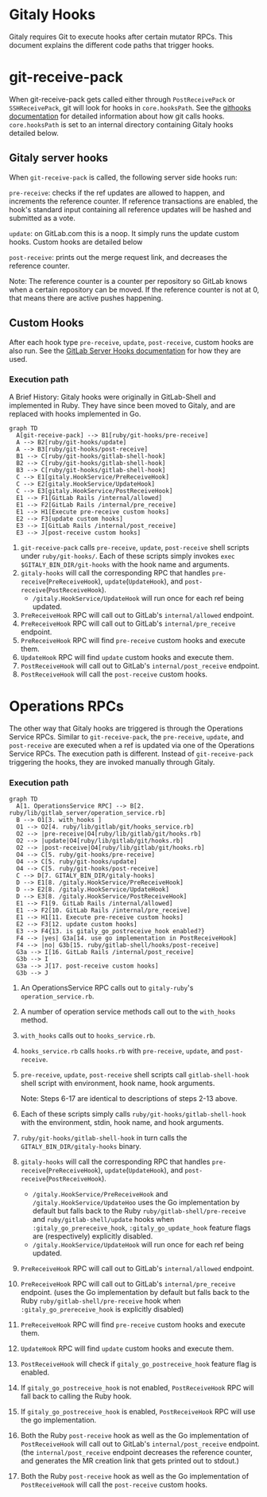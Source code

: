 # Gitaly Hooks

Gitaly requires Git to execute hooks after certain mutator RPCs. This document
explains the different code paths that trigger hooks.

# git-receive-pack

When git-receive-pack gets called either through `PostReceivePack` or `SSHReceivePack`, git will look for hooks in `core.hooksPath`. See the [githooks documentation](https://git-scm.com/docs/githooks)
for detailed information about how git calls hooks. `core.hooksPath` is set to an internal directory containing Gitaly hooks detailed below.

## Gitaly server hooks

When `git-receive-pack` is called, the following server side hooks run:

`pre-receive`: checks if the ref updates are allowed to happen, and increments the reference counter.
If reference transactions are enabled, the hook's standard input containing all reference updates will be hashed and submitted as a vote.

`update`: on GitLab.com this is a noop. It simply runs the update custom hooks. Custom hooks are detailed below

`post-receive`: prints out the merge request link, and decreases the reference counter.

Note: The reference counter is a counter per repository so GitLab knows when a certain repository can be moved. If the reference
counter is not at 0, that means there are active pushes happening.

## Custom Hooks

After each hook type `pre-receive`, `update`, `post-receive`, custom hooks are also run.
See the [GitLab Server Hooks documentation](https://docs.gitlab.com/ee/administration/server_hooks.html) for how they are used.

### Execution path

A Brief History: Gitaly hooks were originally in GitLab-Shell and implemented in Ruby. They have since been moved to Gitaly, and are replaced
with hooks implemented in Go.

```mermaid
graph TD
  A[git-receive-pack] --> B1[ruby/git-hooks/pre-receive]
  A --> B2[ruby/git-hooks/update]
  A --> B3[ruby/git-hooks/post-receive]
  B1 --> C[ruby/git-hooks/gitlab-shell-hook]
  B2 --> C[ruby/git-hooks/gitlab-shell-hook]
  B3 --> C[ruby/git-hooks/gitlab-shell-hook]
  C --> E1[gitaly.HookService/PreReceiveHook]
  C --> E2[gitaly.HookService/UpdateHook]
  C --> E3[gitaly.HookService/PostReceiveHook]
  E1 --> F1[GitLab Rails /internal/allowed]
  E1 --> F2[GitLab Rails /internal/pre_receive]
  E1 --> H1[Execute pre-receive custom hooks]
  E2 --> F3[update custom hooks]
  E3 --> I[GitLab Rails /internal/post_receive]
  E3 --> J[post-receive custom hooks]
```

1. `git-receive-pack` calls `pre-receive`, `update`, `post-receive` shell scripts under `ruby/git-hooks/`. Each of these scripts simply invokes `exec $GITALY_BIN_DIR/git-hooks` with the hook name and arguments.
1. `gitaly-hooks` will call the corresponding RPC that handles `pre-receive`(`PreReceiveHook`), `update`(`UpdateHook`), and `post-receive`(`PostReceiveHook`).
    - `/gitaly.HookService/UpdateHook` will run once for each ref being updated.
1. `PreReceiveHook` RPC will call out to GitLab's `internal/allowed` endpoint.
1. `PreReceiveHook` RPC will call out to GitLab's `internal/pre_receive` endpoint.
1. `PreReceiveHook` RPC will find `pre-receive` custom hooks and execute them.
1. `UpdateHook` RPC will find `update` custom hooks and execute them.
1. `PostReceiveHook` will call out to GitLab's `internal/post_receive` endpoint.
1. `PostReceiveHook` will call the `post-receive` custom hooks.

# Operations RPCs

The other way that Gitaly hooks are triggered is through the Operations Service RPCs. Similar to `git-receive-pack`, the `pre-receive`, `update`, and `post-receive` are executed when a ref is updated via
one of the Operations Service RPCs. The execution path is different. Instead of `git-receive-pack` triggering the hooks, they are invoked manually
through Gitaly.

### Execution path

```mermaid
graph TD
  A[1. OperationsService RPC] --> B[2. ruby/lib/gitlab_server/operation_service.rb]
  B --> O1[3. with_hooks ]
  O1 --> O2[4. ruby/lib/gitlab/git/hooks_service.rb]
  O2 --> |pre-receive|O4[ruby/lib/gitlab/git/hooks.rb]
  O2 --> |update|O4[ruby/lib/gitlab/git/hooks.rb]
  O2 --> |post-receive|O4[ruby/lib/gitlab/git/hooks.rb]
  O4 --> C[5. ruby/git-hooks/pre-receive]
  O4 --> C[5. ruby/git-hooks/update]
  O4 --> C[5. ruby/git-hooks/post-receive]
  C --> D[7. GITALY_BIN_DIR/gitaly-hooks]
  D --> E1[8. /gitaly.HookService/PreReceiveHook]
  D --> E2[8. /gitaly.HookService/UpdateHook]
  D --> E3[8. /gitaly.HookService/PostReceiveHook]
  E1 --> F1[9. GitLab Rails /internal/allowed]
  E1 --> F2[10. GitLab Rails /internal/pre_receive]
  E1 --> H1[11. Execute pre-receive custom hooks]
  E2 --> F3[12. update custom hooks]
  E3 --> F4{13. is gitaly_go_postreceive_hook enabled?}
  F4 --> |yes| G3a[14. use go implementation in PostReceiveHook]
  F4 --> |no| G3b[15. ruby/gitlab-shell/hooks/post-receive]
  G3a --> I[16. GitLab Rails /internal/post_receive]
  G3b --> I
  G3a --> J[17. post-receive custom hooks]
  G3b --> J
```

1. An OperationsService RPC calls out to `gitaly-ruby`'s `operation_service.rb`.
1. A number of operation service methods call out to the `with_hooks` method.
1. `with_hooks` calls out to `hooks_service.rb`.
1. `hooks_service.rb` calls `hooks.rb` with `pre-receive`, `update`, and `post-receive`.
1. `pre-receive`, `update`, `post-receive` shell scripts call `gitlab-shell-hook` shell script with environment, hook name, hook arguments.

    Note: Steps 6-17 are identical to descriptions of steps 2-13 above.

1. Each of these scripts simply calls `ruby/git-hooks/gitlab-shell-hook` with the environment, stdin, hook name, and hook arguments.
1. `ruby/git-hooks/gitlab-shell-hook` in turn calls the `GITALY_BIN_DIR/gitaly-hooks` binary.
1. `gitaly-hooks` will call the corresponding RPC that handles `pre-receive`(`PreReceiveHook`), `update`(`UpdateHook`), and `post-receive`(`PostReceiveHook`).
    - `/gitaly.HookService/PreReceiveHook` and `/gitaly.HookService/UpdateHoo` uses the Go implementation by default but falls back to the Ruby `ruby/gitlab-shell/pre-receive` and  `ruby/gitlab-shell/update` hooks when `:gitaly_go_prereceive_hook`, `:gitaly_go_update_hook`
      feature flags are (respectively) explicitly disabled.
    - `/gitaly.HookService/UpdateHook` will run once for each ref being updated.
1. `PreReceiveHook` RPC will call out to GitLab's `internal/allowed` endpoint.
1. `PreReceiveHook` RPC will call out to GitLab's `internal/pre_receive` endpoint. (uses the Go implementation by default but falls back to the Ruby `ruby/gitlab-shell/pre-receive` hook when `:gitaly_go_prereceive_hook` is explicitly disabled)
1. `PreReceiveHook` RPC will find `pre-receive` custom hooks and execute them.
1. `UpdateHook` RPC will find `update` custom hooks and execute them.
1. `PostReceiveHook`  will check if `gitaly_go_postreceive_hook` feature flag is enabled.
1. If `gitaly_go_postreceive_hook`  is not enabled, `PostReceiveHook` RPC will fall back to calling the Ruby hook.
1. If `gitaly_go_postreceive_hook` is enabled,  `PostReceiveHook` RPC will use the go implementation.
1. Both the Ruby `post-receive` hook as well as the Go implementation of `PostReceiveHook` will call out to GitLab's `internal/post_receive` endpoint. (the `internal/post_receive` endpoint decreases the reference counter, and generates the MR creation link that gets printed out to stdout.)
1. Both the Ruby `post-receive` hook as well as the Go implementation of `PostReceiveHook` will call the `post-receive` custom hooks.
